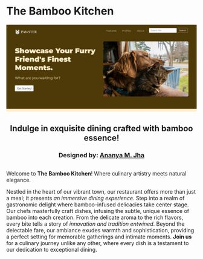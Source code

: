 # The Bamboo Kitchen 
<p align="center">
<img src="https://github.com/aashayk18/PAWSTER/blob/master/assets/readmeImg.png"> 
</p>  
<h2 align="center">
    Indulge in exquisite dining crafted with bamboo essence!
</h2>
<h3 align="center">
    Designed by: <a href="https://github.com/Ananya-Jha1208">Ananya M. Jha</a>
</h3>

## 

Welcome to **The Bamboo Kitchen**! Where culinary artistry meets natural elegance.

Nestled in the heart of our vibrant town, our restaurant offers more than just a meal; it presents *an immersive dining experience*. Step into a realm of gastronomic delight where bamboo-infused delicacies take center stage. Our chefs masterfully craft dishes, infusing the subtle, unique essence of bamboo into each creation. From the delicate aroma to the rich flavors, every bite tells a story of *innovation and tradition entwined*. Beyond the delectable fare, our ambiance exudes warmth and sophistication, providing a perfect setting for memorable gatherings and intimate moments. **Join us** for a culinary journey unlike any other, where every dish is a testament to our dedication to exceptional dining.
